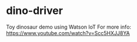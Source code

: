 # dino-driver
Toy dinosaur demo using Watson IoT
For more info: https://www.youtube.com/watch?v=Scc5HXJJ8YA
